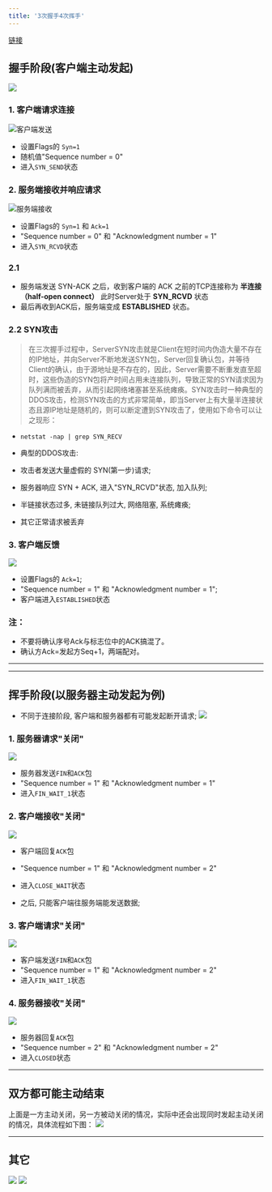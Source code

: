 ```yaml
---
title: '3次握手4次挥手'
---
```


[链接](https://www.2cto.com/net/201310/251896.html)

## 握手阶段(客户端主动发起)

![](https://tva1.sinaimg.cn/large/006y8mN6ly1g9djuomawxj32a805wt9h.jpg)

### 1. 客户端请求连接

![客户端发送](https://tva1.sinaimg.cn/large/006y8mN6ly1g9dizkp92fj31ac0msgoi.jpg)

* 设置Flags的 `Syn=1`
* 随机值"Sequence number = 0"
* 进入`SYN_SEND`状态

### 2. 服务端接收并响应请求

![服务端接收](https://tva1.sinaimg.cn/large/006y8mN6ly1g9dj0u4z8kj31ac0l3ada.jpg)

* 设置Flags的 `Syn=1` 和 `Ack=1`
* "Sequence number = 0" 和 "Acknowledgment number = 1"
* 进入`SYN_RCVD`状态

### 2.1

* 服务端发送 SYN-ACK 之后，收到客户端的 ACK 之前的TCP连接称为 **半连接（half-open connect）**
此时Server处于 **SYN_RCVD** 状态
* 最后再收到ACK后，服务端变成 **ESTABLISHED** 状态。

### 2.2 SYN攻击

> 在三次握手过程中，ServerSYN攻击就是Client在短时间内伪造大量不存在的IP地址，并向Server不断地发送SYN包，Server回复确认包，并等待Client的确认，由于源地址是不存在的，因此，Server需要不断重发直至超时，这些伪造的SYN包将产时间占用未连接队列，导致正常的SYN请求因为队列满而被丢弃，从而引起网络堵塞甚至系统瘫痪。SYN攻击时一种典型的DDOS攻击，检测SYN攻击的方式非常简单，即当Server上有大量半连接状态且源IP地址是随机的，则可以断定遭到SYN攻击了，使用如下命令可以让之现形：

* `netstat -nap | grep SYN_RECV`

* 典型的DDOS攻击:
* 攻击者发送大量虚假的 SYN(第一步)请求; 
* 服务器响应 SYN + ACK, 进入"SYN_RCVD"状态, 加入队列; 
* 半链接状态过多, 未链接队列过大, 网络阻塞, 系统瘫痪; 
* 其它正常请求被丢弃

### 3. 客户端反馈

![](https://tva1.sinaimg.cn/large/006y8mN6ly1g9dj1fm4tej31ac0kh77f.jpg)
* 设置Flags的 `Ack=1`; 
* "Sequence number = 1" 和 "Acknowledgment number = 1"; 
* 客户端进入`ESTABLISHED`状态

### 注：

* 不要将确认序号Ack与标志位中的ACK搞混了。
* 确认方Ack=发起方Seq+1，两端配对。 

***
***

## 挥手阶段(以服务器主动发起为例)

* 不同于连接阶段, 客户端和服务器都有可能发起断开请求; 
![](https://tva1.sinaimg.cn/large/006y8mN6ly1g9djxnx0snj32a60c8afg.jpg)

### 1. 服务器请求"关闭"

![](https://tva1.sinaimg.cn/large/006y8mN6ly1g9dkizix7xj31ac0fxtag.jpg)
* 服务器发送`FIN`和`ACK`包
* "Sequence number = 1" 和 "Acknowledgment number = 1"
* 进入`FIN_WAIT_1`状态

### 2. 客户端接收"关闭"

![](https://tva1.sinaimg.cn/large/006y8mN6ly1g9dkjzh0urj31ac0gnjsx.jpg)

* 客户端回复`ACK`包
* "Sequence number = 1" 和 "Acknowledgment number = 2"
* 进入`CLOSE_WAIT`状态

* 之后, 只能客户端往服务端能发送数据; 

### 3. 客户端请求"关闭"

![](https://tva1.sinaimg.cn/large/006y8mN6ly1g9dklvk6ljj31ac0fygnd.jpg)
* 客户端发送`FIN`和`ACK`包
* "Sequence number = 1" 和 "Acknowledgment number = 2"
* 进入`FIN_WAIT_1`状态

### 4. 服务器接收"关闭"

![](https://tva1.sinaimg.cn/large/006y8mN6ly1g9dkm2xh85j31ac0f6abh.jpg)
* 服务器回复`ACK`包
* "Sequence number = 2" 和 "Acknowledgment number = 2"
* 进入`CLOSED`状态

***

## 双方都可能主动结束

上面是一方主动关闭，另一方被动关闭的情况，实际中还会出现同时发起主动关闭的情况，具体流程如下图：
![](https://tva1.sinaimg.cn/large/006y8mN6ly1g9dko2rlqwj30dz05bq2x.jpg)

***

## 其它
![](https://ran-1303246897.cos.ap-guangzhou.myqcloud.com/www/markdown/5.png)
![](https://ran-1303246897.cos.ap-guangzhou.myqcloud.com/www/markdown/6.png)
